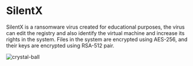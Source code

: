 # SilentX
SilentX is a ransomware virus created for educational purposes, the virus can edit the registry and also identify the virtual machine and increase its rights in the system. Files in the system are encrypted using AES-256, and their keys are encrypted using RSA-512 pair.


![crystal-ball](https://user-images.githubusercontent.com/76472049/156522770-48520e6e-7824-4864-bb7e-d53745816f71.png)
